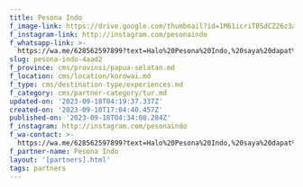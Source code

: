 ```yaml
---
title: Pesona Indo
f_image-link: https://drive.google.com/thumbnail?id=1M61icriTBSdCZ26z3asJlzkSzAvvvWAQ
f_instagram-link: http://instagram.com/pesonaindo
f_whatsapp-link: >-
  https://wa.me/628562597899?text=Halo%20Pesona%20Indo,%20saya%20dapat%20info%20dari%20@loocale.id%20dan%20punya%20pertanyaan
slug: pesona-indo-4aad2
f_province: cms/provinsi/papua-selatan.md
f_location: cms/location/korowai.md
f_type: cms/destination-type/experiences.md
f_category: cms/partner-category/tur.md
updated-on: '2023-09-18T04:19:37.337Z'
created-on: '2023-09-10T17:04:40.457Z'
published-on: '2023-09-18T04:34:08.284Z'
f_instagram: http://instagram.com/pesonaindo
f_wa-contact: >-
  https://wa.me/628562597899?text=Halo%20Pesona%20Indo,%20saya%20dapat%20info%20dari%20@loocale.id%20dan%20punya%20pertanyaan
f_partner-name: Pesona Indo
layout: '[partners].html'
tags: partners
---
```




